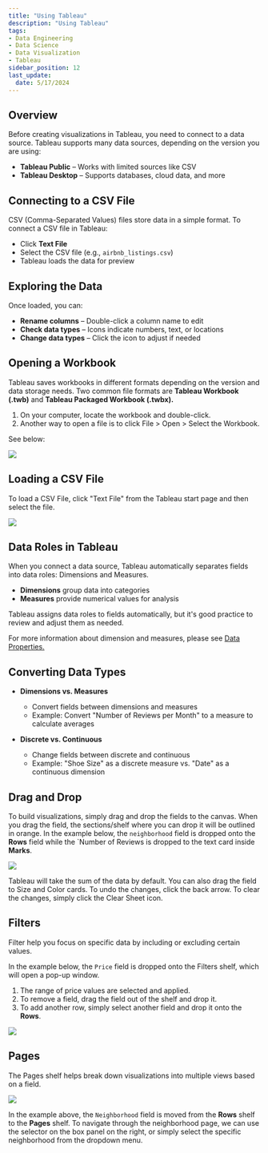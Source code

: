 ```yaml
---
title: "Using Tableau"
description: "Using Tableau"
tags: 
- Data Engineering
- Data Science
- Data Visualization
- Tableau
sidebar_position: 12
last_update:
  date: 5/17/2024
---
```



## Overview 

Before creating visualizations in Tableau, you need to connect to a data source. Tableau supports many data sources, depending on the version you are using:

- **Tableau Public** – Works with limited sources like CSV  
- **Tableau Desktop** – Supports databases, cloud data, and more  

## Connecting to a CSV File  

CSV (Comma-Separated Values) files store data in a simple format. To connect a CSV file in Tableau:  

- Click **Text File**  
- Select the CSV file (e.g., `airbnb_listings.csv`)  
- Tableau loads the data for preview  

## Exploring the Data  

Once loaded, you can:  

- **Rename columns** – Double-click a column name to edit  
- **Check data types** – Icons indicate numbers, text, or locations  
- **Change data types** – Click the icon to adjust if needed  

## Opening a Workbook

Tableau saves workbooks in different formats depending on the version and data storage needs. Two common file formats are **Tableau Workbook (.twb)** and **Tableau Packaged Workbook (.twbx).** 

1. On your computer, locate the workbook and double-click.
2. Another way to open a file is to click File > Open > Select the Workbook.

See below:

<div class="img-center"> 

![](/gif/docs/snowflake-create-query-sampleee-3.gif)

</div>

## Loading a CSV File 

To load a CSV File, click "Text File" from the Tableau start page and then select the file.

<div class="img-center"> 

![](/gif/docs/snowflake-create-query-sampleee-4.gif)

</div>


## Data Roles in Tableau  

When you connect a data source, Tableau automatically separates fields into data roles: Dimensions and Measures. 

- **Dimensions** group data into categories  
- **Measures** provide numerical values for analysis  

Tableau assigns data roles to fields automatically, but it's good practice to review and adjust them as needed. 

For more information about dimension and measures, please see [Data Properties.](/docs/022-Data-Engineering/051-Tableau/040-Managing-Data/010-Data-Properties.md)

## Converting Data Types  

- **Dimensions vs. Measures**  
  - Convert fields between dimensions and measures  
  - Example: Convert "Number of Reviews per Month" to a measure to calculate averages  

- **Discrete vs. Continuous**  
  - Change fields between discrete and continuous  
  - Example: "Shoe Size" as a discrete measure vs. "Date" as a continuous dimension  

## Drag and Drop 

To build visualizations, simply drag and drop the fields to the canvas. When you drag the field, the sections/shelf where you can drop it will be outlined in orange. In the example below, the `neighborhood` field is dropped onto the **Rows** field while the `Number of Reviews is dropped to the text card inside **Marks**. 

<div class="img-center"> 

![](/gif/docs/snowflake-create-query-sampleee-5.gif)

</div>

Tableau will take the sum of the data by default. You can also drag the field to Size and Color cards. To undo the changes, click the back arrow. To clear the changes, simply click the Clear Sheet icon.

## Filters 

Filter help you focus on specific data by including or excluding certain values.

In the example below, the `Price` field is dropped onto the Filters shelf, which will open a pop-up window. 

1. The range of price values are selected and applied. 
2. To remove a field, drag the field out of the shelf  and drop it.
3. To add another row, simply select another field and drop it onto the **Rows**.

<div class="img-center"> 

![](/gif/docs/snowflake-create-query-sampleee-6.gif)

</div>

## Pages 

The Pages shelf helps break down visualizations into multiple views based on a field. 

<div class="img-center"> 

![](/gif/docs/snowflake-create-query-sampleee-7.gif)

</div>

In the example above, the `Neighborhood` field is moved from the **Rows** shelf to the **Pages** shelf. To navigate through the neighborhood page, we can use the selector on the box panel on the right, or simply select the specific neighborhood from the dropdown menu.

